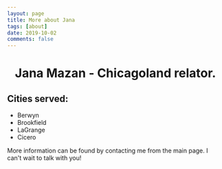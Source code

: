 ```yaml
---
layout: page
title: More about Jana
tags: [about]
date: 2019-10-02
comments: false
---
```

    
<h1><center><b>Jana Mazan</b> - Chicagoland relator.</center></h1>

## Cities served:
* Berwyn
* Brookfield
* LaGrange
* Cicero

More information can be found by contacting me from the main page. I can't wait to talk with you!
